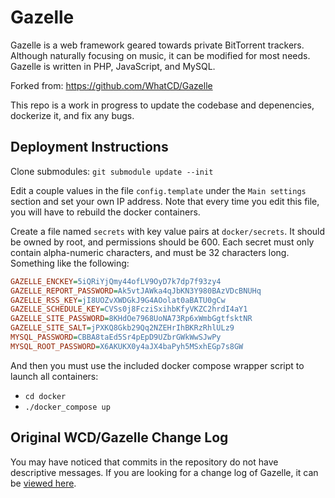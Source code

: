 # Gazelle
Gazelle is a web framework geared towards private BitTorrent trackers. Although naturally focusing on music, it can be modified for most needs. Gazelle is written in PHP, JavaScript, and MySQL.

Forked from: https://github.com/WhatCD/Gazelle

This repo is a work in progress to update the codebase and depenencies, dockerize it, and fix any bugs.

## Deployment Instructions
Clone submodules: `git submodule update --init`

Edit a couple values in the file `config.template` under the `Main settings` section and set your own IP address. Note that every time you edit this file, you will have to rebuild the docker containers.

Create a file named `secrets` with key value pairs at `docker/secrets`. It should be owned by root, and permissions should be 600. Each secret must only contain alpha-numeric characters, and must be 32 characters long. Something like the following:

```ini
GAZELLE_ENCKEY=5iQRiYjQmy44ofLV9OyD7k7dp7f93zy4
GAZELLE_REPORT_PASSWORD=Ak5vtJAWka4qJbKN3Y980BAzVDcBNUHq
GAZELLE_RSS_KEY=jI8UOZvXWDGkJ9G4AOolat0aBATU0gCw
GAZELLE_SCHEDULE_KEY=CVSs0j8FcziSxihbKfyVKZC2hrdI4aY1
GAZELLE_SITE_PASSWORD=8KHdOe7968UoNA73Rp6xWmbGgtfsktNR
GAZELLE_SITE_SALT=jPXKQ8Gkb29Qq2NZEHrIhBKRzRhlULz9
MYSQL_PASSWORD=CBBA8taEd5Sr4pEpD9UZbrGWkWwSJwPy
MYSQL_ROOT_PASSWORD=X6AKUKX0y4aJX4baPyh5MSxhEGp7s8GW
```

And then you must use the included docker compose wrapper script to launch all containers:
- `cd docker`
- `./docker_compose up`

## Original WCD/Gazelle Change Log
You may have noticed that commits in the repository do not have descriptive messages. If you are looking for a change log of Gazelle, it can be [viewed here](https://raw.github.com/WhatCD/Gazelle/master/docs/CHANGES.txt).
